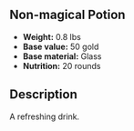 ## Non-magical Potion
- **Weight:** 0.8 lbs
- **Base value:** 50 gold
- **Base material:** Glass
- **Nutrition:** 20 rounds
## Description
A refreshing drink.
